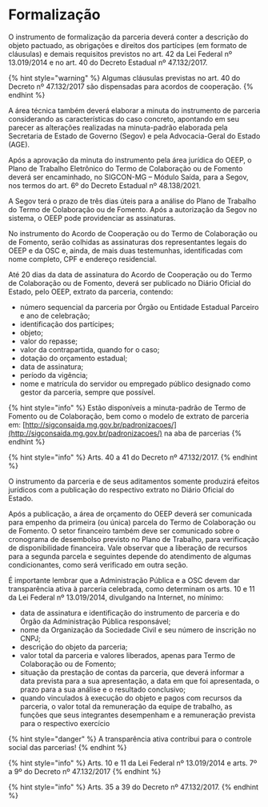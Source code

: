 # Formalização

O instrumento de formalização da parceria deverá conter a descrição do objeto pactuado, as obrigações e direitos dos partícipes (em formato de cláusulas) e demais requisitos previstos no art. 42 da Lei Federal nº 13.019/2014 e no art. 40 do Decreto Estadual nº 47.132/2017.&#x20;

{% hint style="warning" %}
Algumas cláusulas previstas no art. 40 do Decreto nº 47.132/2017 são dispensadas para acordos de cooperação.
{% endhint %}

A área técnica também deverá elaborar a minuta do instrumento de parceria considerando as características do caso concreto, apontando em seu parecer as alterações realizadas na minuta-padrão elaborada pela Secretaria de Estado de Governo (Segov) e pela Advocacia-Geral do Estado (AGE).&#x20;

Após a aprovação da minuta do instrumento pela área jurídica do OEEP, o Plano de Trabalho Eletrônico do Termo de Colaboração ou de Fomento deverá ser encaminhado, no SIGCON-MG – Módulo Saída, para a Segov, nos termos do art. 6º do Decreto Estadual nº 48.138/2021.&#x20;

A Segov terá o prazo de três dias úteis para a análise do Plano de Trabalho do Termo de Colaboração ou de Fomento. Após a autorização da Segov no sistema, o OEEP pode providenciar as assinaturas.&#x20;

No instrumento do Acordo de Cooperação ou do Termo de Colaboração ou de Fomento, serão colhidas as assinaturas dos representantes legais do OEEP e da OSC e, ainda, de mais duas testemunhas, identificadas com nome completo, CPF e endereço residencial.&#x20;

Até 20 dias da data de assinatura do Acordo de Cooperação ou do Termo de Colaboração ou de Fomento, deverá ser publicado no Diário Oficial do Estado, pelo OEEP, extrato da parceria, contendo:

* número sequencial da parceria por Órgão ou Entidade Estadual Parceiro e ano de celebração;&#x20;
* identificação dos partícipes;
* objeto;&#x20;
* valor do repasse;&#x20;
* valor da contrapartida, quando for o caso;
* &#x20;dotação do orçamento estadual;
* data de assinatura;
* período da vigência;
* nome e matrícula do servidor ou empregado público designado como gestor da parceria, sempre que possível.

{% hint style="info" %}
Estão disponíveis a minuta-padrão de Termo de Fomento ou de Colaboração, bem como o modelo de extrato de parceria em: [http://sigconsaida.mg.gov.br/padronizacoes/](http://sigconsaida.mg.gov.br/padronizacoes/) na aba de parcerias
{% endhint %}

{% hint style="info" %}
Arts. 40 a 41 do Decreto nº 47.132/2017.
{% endhint %}

O instrumento da parceria e de seus aditamentos somente produzirá efeitos jurídicos com a publicação do respectivo extrato no Diário Oficial do Estado.

Após a publicação, a área de orçamento do OEEP deverá ser comunicada para empenho da primeira (ou única) parcela do Termo de Colaboração ou de Fomento. O setor financeiro também deve ser comunicado sobre o cronograma de desembolso previsto no Plano de Trabalho, para verificação de disponibilidade financeira. Vale observar que a liberação de recursos para a segunda parcela e seguintes depende do atendimento de algumas condicionantes, como será verificado em outra seção.&#x20;

É importante lembrar que a Administração Pública e a OSC devem dar transparência ativa à parceria celebrada, como determinam os arts. 10 e 11 da Lei Federal nº 13.019/2014, divulgando na Internet, no mínimo:

* data de assinatura e identificação do instrumento de parceria e do Órgão da Administração Pública responsável;&#x20;
* nome da Organização da Sociedade Civil e seu número de inscrição no CNPJ;&#x20;
* descrição do objeto da parceria;
* valor total da parceria e valores liberados, apenas para Termo de Colaboração ou de Fomento;
* situação da prestação de contas da parceria, que deverá informar a data prevista para a sua apresentação, a data em que foi apresentada, o prazo para a sua análise e o resultado conclusivo;
* quando vinculados à execução do objeto e pagos com recursos da parceria, o valor total da remuneração da equipe de trabalho, as funções que seus integrantes desempenham e a remuneração prevista para o respectivo exercício

{% hint style="danger" %}
A transparência ativa contribui para o controle social das parcerias!
{% endhint %}

{% hint style="info" %}
Arts. 10 e 11 da Lei Federal nº 13.019/2014 e arts. 7º a 9º do Decreto nº 47.132/2017
{% endhint %}

{% hint style="info" %}
Arts. 35 a 39 do Decreto nº 47.132/2017.
{% endhint %}
